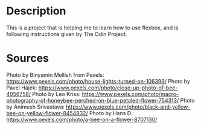 # Description
This is a project that is helping me to learn how to use flexbox, and is following instructions given by The Odin Project.

# Sources
Photo by Binyamin Mellish from Pexels: https://www.pexels.com/photo/house-lights-turned-on-106399/
Photo by Pavel Hájek: https://www.pexels.com/photo/close-up-photo-of-bee-4056758/
Photo by Leo Kriss: https://www.pexels.com/photo/macro-photography-of-honeybee-perched-on-blue-petaled-flower-754313/
Photo by Animesh Srivastava: https://www.pexels.com/photo/black-and-yellow-bee-on-yellow-flower-8454832/
Photo by Hans D.: https://www.pexels.com/photo/a-bee-on-a-flower-8707130/
